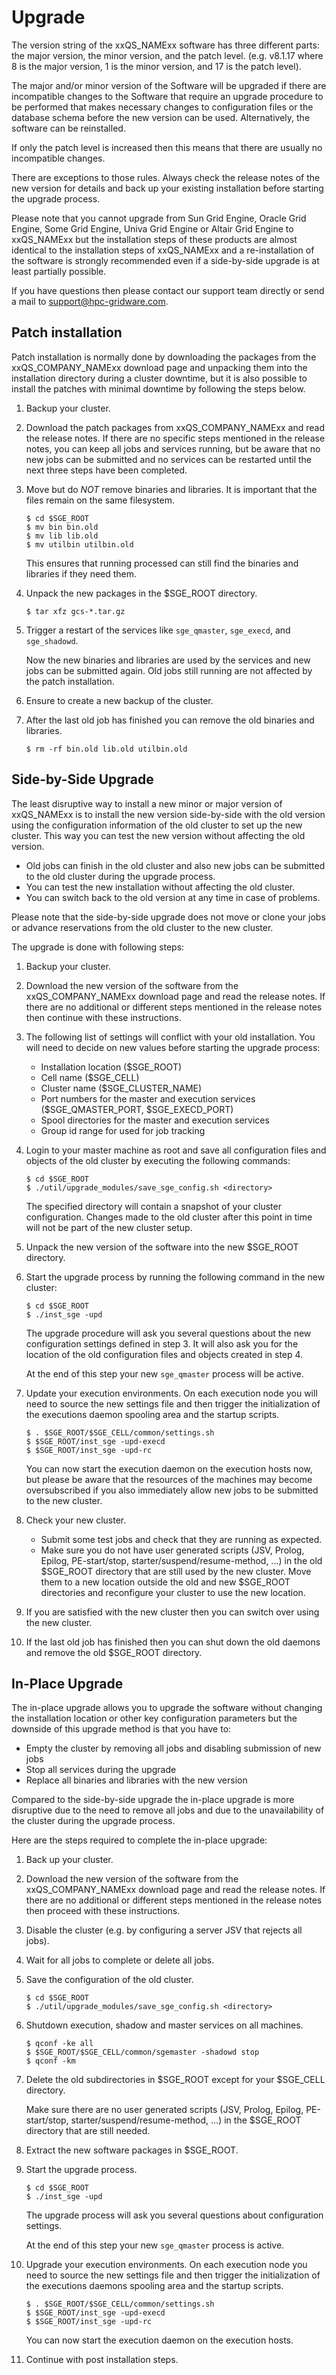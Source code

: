 # Upgrade

The version string of the xxQS_NAMExx software has three different parts: the major version, the minor version, and the patch level. (e.g. v8.1.17 where 8 is the major version, 1 is the minor version, and 17 is the patch level).

The major and/or minor version of the Software will be upgraded if there are incompatible changes to the Software that require an upgrade procedure to be performed that makes necessary changes to configuration files or the database schema before the new version can be used. Alternatively, the software can be reinstalled.

If only the patch level is increased then this means that there are usually no incompatible changes. 

There are exceptions to those rules. Always check the release notes of the new version for details and back up your existing installation before starting the upgrade process. 

Please note that you cannot upgrade from Sun Grid Engine, Oracle Grid Engine, Some Grid Engine, Univa Grid Engine or Altair Grid Engine to xxQS_NAMExx but the installation steps of these products are almost identical to the installation steps of xxQS_NAMExx and a re-installation of the software is strongly recommended even if a side-by-side upgrade is at least partially possible.

If you have questions then please contact our support team directly or send a mail to [support@hpc-gridware.com](mailto:support@hpc-gridware.com).

## Patch installation

Patch installation is normally done by downloading the packages from the xxQS_COMPANY_NAMExx download page and unpacking them into the installation directory during a cluster downtime, but it is also possible to install the patches with minimal downtime by following the steps below.

1. Backup your cluster.

2. Download the patch packages from xxQS_COMPANY_NAMExx and read the release notes. If there are no specific steps mentioned in the release notes, you can keep all jobs and services running, but be aware that no new jobs can be submitted and no services can be restarted until the next three steps have been completed.

3. Move but do *NOT* remove binaries and libraries. It is important that the files remain on the same filesystem.

   ```
   $ cd $SGE_ROOT
   $ mv bin bin.old
   $ mv lib lib.old
   $ mv utilbin utilbin.old
   ```
   
   This ensures that running processed can still find the binaries and libraries if they need them.

4. Unpack the new packages in the $SGE_ROOT directory.

   ```
   $ tar xfz gcs-*.tar.gz
   ```

5. Trigger a restart of the services like `sge_qmaster`, `sge_execd`, and `sge_shadowd`.

   Now the new binaries and libraries are used by the services and new jobs can be submitted again. Old jobs still running are not affected by the patch installation. 

6. Ensure to create a new backup of the cluster.

7. After the last old job has finished you can remove the old binaries and libraries.

   ```
   $ rm -rf bin.old lib.old utilbin.old
   ```
   

## Side-by-Side Upgrade

The least disruptive way to install a new minor or major version of xxQS_NAMExx is to install the new version side-by-side with the old version using the configuration information of the old cluster to set up the new cluster. This way you can test the new version without affecting the old version.

* Old jobs can finish in the old cluster and also new jobs can be submitted to the old cluster during the upgrade process.
* You can test the new installation without affecting the old cluster.
* You can switch back to the old version at any time in case of problems.

Please note that the side-by-side upgrade does not move or clone your jobs or advance reservations from the old cluster to the new cluster.

The upgrade is done with following steps:

1. Backup your cluster.

2. Download the new version of the software from the xxQS_COMPANY_NAMExx download page and read the release notes. If there are no additional or different steps mentioned in the release notes then continue with these instructions.

3. The following list of settings will conflict with your old installation. You will need to decide on new values before starting the upgrade process: 

   - Installation location ($SGE_ROOT)
   - Cell name ($SGE_CELL)
   - Cluster name ($SGE_CLUSTER_NAME)
   - Port numbers for the master and execution services (\$SGE_QMASTER_PORT, \$SGE_EXECD_PORT)
   - Spool directories for the master and execution services
   - Group id range for used for job tracking

4. Login to your master machine as root and save all configuration files and objects of the old cluster by executing the following commands:

   ```
   $ cd $SGE_ROOT
   $ ./util/upgrade_modules/save_sge_config.sh <directory>
   ``` 
   
   The specified directory will contain a snapshot of your cluster configuration. Changes made to the old cluster after this point in time will not be part of the new cluster setup.

5. Unpack the new version of the software into the new $SGE_ROOT directory.

6. Start the upgrade process by running the following command in the new cluster:

   ```
   $ cd $SGE_ROOT
   $ ./inst_sge -upd 
   ```

   The upgrade procedure will ask you several questions about the new configuration settings defined in step 3. It will also ask you for the location of the old configuration files and objects created in step 4.

   At the end of this step your new `sge_qmaster` process will be active.

7. Update your execution environments. On each execution node you will need to source the new settings file and then trigger the initialization of the executions daemon spooling area and the startup scripts.

   ```
   $ . $SGE_ROOT/$SGE_CELL/common/settings.sh
   $ $SGE_ROOT/inst_sge -upd-execd
   $ $SGE_ROOT/inst_sge -upd-rc
   ```

   You can now start the execution daemon on the execution hosts now, but please be aware that the resources of the machines may become oversubscribed if you also immediately allow new jobs to be submitted to the new cluster.

8. Check your new cluster. 

   * Submit some test jobs and check that they are running as expected.
   * Make sure you do not have user generated scripts (JSV, Prolog, Epilog, PE-start/stop, starter/suspend/resume-method, ...) in the old $SGE_ROOT directory that are still used by the new cluster. Move them to a new location outside the old and new $SGE_ROOT directories and reconfigure your cluster to use the new location.

9. If you are satisfied with the new cluster then you can switch over using the new cluster.

10. If the last old job has finished then you can shut down the old daemons and remove the old $SGE_ROOT directory.

## In-Place Upgrade

The in-place upgrade allows you to upgrade the software without changing the installation location or other key configuration parameters but the downside of this upgrade method is that you have to:

* Empty the cluster by removing all jobs and disabling submission of new jobs
* Stop all services during the upgrade
* Replace all binaries and libraries with the new version

Compared to the side-by-side upgrade the in-place upgrade is more disruptive due to the need to remove all jobs and due to the unavailability of the cluster during the upgrade process.

Here are the steps required to complete the in-place upgrade:

1. Back up your cluster.

2. Download the new version of the software from the xxQS_COMPANY_NAMExx download page and read the release notes. If there are no additional or different steps mentioned in the release notes then proceed with these instructions.

3. Disable the cluster (e.g. by configuring a server JSV that rejects all jobs).

4. Wait for all jobs to complete or delete all jobs.

5. Save the configuration of the old cluster.

   ```
   $ cd $SGE_ROOT
   $ ./util/upgrade_modules/save_sge_config.sh <directory>
   ```
   
6. Shutdown execution, shadow and master services on all machines.

   ```
   $ qconf -ke all
   $ $SGE_ROOT/$SGE_CELL/common/sgemaster -shadowd stop
   $ qconf -km
   ```
   
7. Delete the old subdirectories in \$SGE_ROOT except for your \$SGE_CELL directory.
 
   Make sure there are no user generated scripts (JSV, Prolog, Epilog, PE-start/stop, starter/suspend/resume-method, ...) in the $SGE_ROOT directory that are still needed.

8. Extract the new software packages in $SGE_ROOT.

9. Start the upgrade process.

   ```
   $ cd $SGE_ROOT
   $ ./inst_sge -upd
   ```

   The upgrade process will ask you several questions about configuration settings.

   At the end of this step your new `sge_qmaster` process is active.

10. Upgrade your execution environments. On each execution node you need to source the new settings file and then trigger the initialization of the executions daemons spooling area and the startup scripts.

    ```
    $ . $SGE_ROOT/$SGE_CELL/common/settings.sh
    $ $SGE_ROOT/inst_sge -upd-execd
    $ $SGE_ROOT/inst_sge -upd-rc
    ```

    You can now start the execution daemon on the execution hosts.

11. Continue with post installation steps.

[//]: # (Eeach file has to end with two empty lines)

